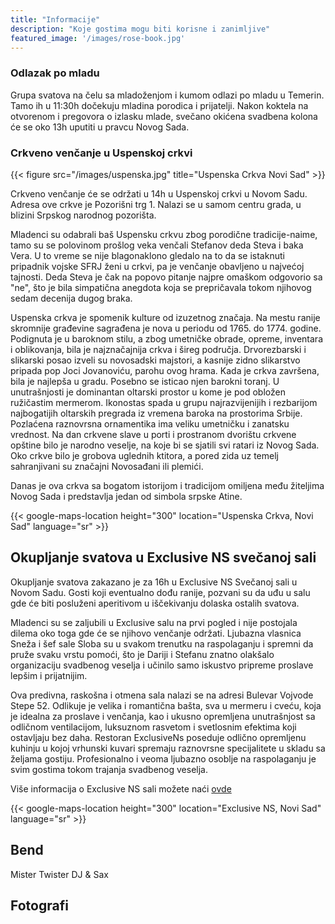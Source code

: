 ```yaml
---
title: "Informacije"
description: "Koje gostima mogu biti korisne i zanimljive"
featured_image: '/images/rose-book.jpg'
---
```

### Odlazak po mladu

 Grupa svatova na čelu sa mladoženjom i kumom odlazi po mladu u Temerin. Tamo ih u 11:30h dočekuju mladina porodica i prijatelji. 
 Nakon koktela na otvorenom i pregovora o izlasku mlade, svečano okićena svadbena kolona će se oko 13h uputiti u pravcu Novog Sada.

### Crkveno venčanje u Uspenskoj crkvi


{{< figure src="/images/uspenska.jpg" title="Uspenska Crkva Novi Sad" >}}

Crkveno venčanje će se održati u 14h u Uspenskoj crkvi u Novom Sadu.  Adresa ove crkve je Pozorišni trg 1. Nalazi se u samom centru grada, u blizini Srpskog narodnog pozorišta.

Mladenci su odabrali baš Uspensku crkvu zbog porodične tradicije-naime, tamo su se polovinom prošlog veka venčali Stefanov deda Steva i baka Vera. 
U to vreme se nije blagonaklono gledalo na to da se istaknuti pripadnik vojske SFRJ ženi u crkvi, pa je venčanje obavljeno u najvećoj tajnosti. Deda Steva je čak na popovo pitanje
najpre omaškom odgovorio sa "ne", što je bila simpatična anegdota koja se prepričavala tokom njihovog sedam decenija dugog braka.

Uspenska crkva je spomenik kulture od izuzetnog značaja. Na mestu ranije skromnije građevine sagrađena je nova u periodu od 1765. do 1774. godine. 
Podignuta je u baroknom stilu, a zbog umetničke obrade, opreme, inventara i oblikovanja, bila je najznačajnija crkva i šireg područja.
Drvorezbarski i slikarski posao izveli su novosadski majstori, a kasnije zidno slikarstvo pripada pop Joci Jovanoviću, parohu ovog hrama. Kada je crkva završena, bila je najlepša u gradu. 
Posebno se isticao njen barokni toranj. U unutrašnjosti je dominantan oltarski prostor u kome je pod obložen ružičastim mermerom. 
Ikonostas spada u grupu najrazvijenijih i rezbarijom najbogatijih oltarskih pregrada iz vremena baroka na prostorima Srbije.
Pozlaćena raznovrsna ornamentika ima veliku umetničku i zanatsku vrednost.
Na dan crkvene slave u porti i prostranom dvorištu crkvene opštine bilo je narodno veselje, na koje bi se sjatili svi ratari iz Novog Sada. 
Oko crkve bilo je grobova uglednih ktitora, a pored zida uz temelj sahranjivani su značajni Novosađani ili plemići. 

Danas je ova crkva sa bogatom istorijom i tradicijom omiljena među žiteljima Novog Sada i predstavlja jedan od simbola srpske Atine.

{{< google-maps-location height="300" location="Uspenska Crkva, Novi Sad" language="sr" >}}

## Okupljanje svatova u Exclusive NS svečanoj sali

Okupljanje svatova zakazano je za 16h u Exclusive NS Svečanoj sali u Novom Sadu. 
Gosti koji eventualno dođu ranije, pozvani su da uđu u salu gde će biti posluženi aperitivom u iščekivanju dolaska ostalih svatova.

Mladenci su se zaljubili u Exclusive salu na prvi pogled i nije postojala dilema oko toga gde će se njihovo venčanje održati. Ljubazna vlasnica Sneža i šef sale Sloba 
su u svakom trenutku na raspolaganju i spremni da pruže svaku vrstu pomoći, što je Dariji i Stefanu znatno olakšalo organizaciju svadbenog veselja i učinilo samo iskustvo
pripreme proslave lepšim i prijatnijim.

Ova predivna, raskošna i otmena sala nalazi se na adresi Bulevar Vojvode Stepe 52. Odlikuje je velika i romantična bašta, sva u mermeru i cveću, koja je idealna za proslave i venčanja, 
kao i ukusno opremljena unutrašnjost sa odličnom ventilacijom, luksuznom rasvetom i svetlosnim efektima koji ostavljaju bez daha. 
Restoran ExclusiveNs poseduje odlično opremljenu kuhinju u kojoj vrhunski kuvari spremaju raznovrsne specijalitete u skladu sa željama gostiju.
Profesionalno i veoma ljubazno osoblje na raspolaganju je svim gostima tokom trajanja svadbenog veselja.

Više informacija o Exclusive NS sali možete naći [ovde](https://exclusivens.com/)

{{< google-maps-location height="300" location="Exclusive NS, Novi Sad" language="sr" >}}

## Bend

Mister Twister
DJ & Sax


## Fotografi





